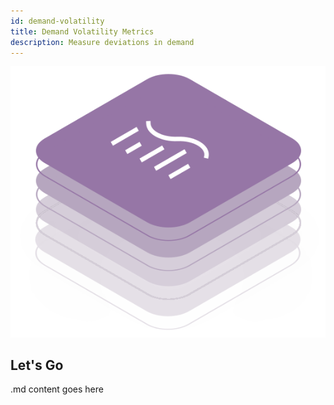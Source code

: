 ```yaml
---
id: demand-volatility
title: Demand Volatility Metrics
description: Measure deviations in demand 
---
```


![DCM kit banner](/img/kit-icons/dcm-kit-icon.svg)

## Let's Go

.md content goes here
